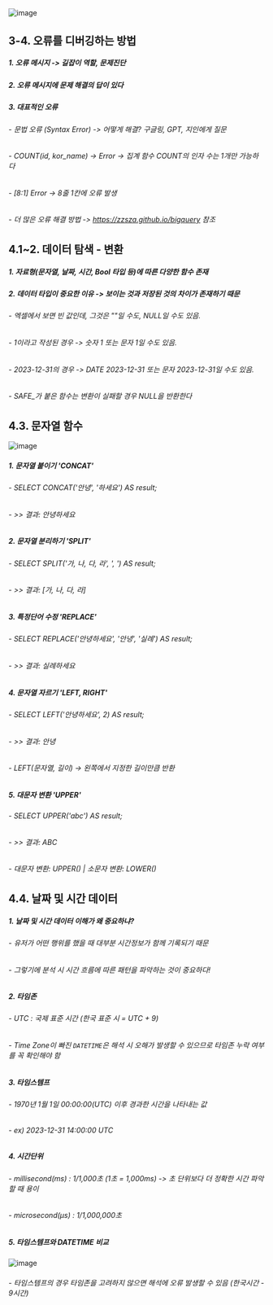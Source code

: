 ##
![image](https://github.com/user-attachments/assets/a17188f4-8bf3-4a93-9ff1-086ca73fe542)
##

## 3-4. 오류를 디버깅하는 방법
##### 1. 오류 메시지 -> 길잡이 역할, 문제진단
##### 2. 오류 메시지에 문제 해결의 답이 있다
##### 3. 대표적인 오류
###### - 문법 오류 (Syntax Error) -> 어떻게 해결? 구글링, GPT, 지인에게 질문
###### - COUNT(id, kor_name) -> *Error* -> 집계 함수 COUNT의 인자 수는 1개만 가능하다
###### - [8:1] Error -> 8줄 1칸에 오류 발생
###### - 더 많은 오류 해결 방법 -> https://zzsza.github.io/bigquery 참조
## 

## 4.1~2. 데이터 탐색 - 변환
##### 1. 자료형(문자열, 날짜, 시간, Bool 타입 등)에 따른 다양한 함수 존재
##### 2. 데이터 타입이 중요한 이유 -> 보이는 것과 저장된 것의 차이가 존재하기 때문
###### - 엑셀에서 보면 빈 값인데, 그것은 ""일 수도, NULL일 수도 있음.
###### - 1이라고 작성된 경우 -> 숫자 1 또는 문자 1일 수도 있음.
###### - 2023-12-31의 경우 -> DATE 2023-12-31 또는 문자 2023-12-31일 수도 있음.
###### - SAFE_가 붙은 함수는 변환이 실패할 경우 NULL을 반환한다
##

## 4.3. 문자열 함수
![image](https://github.com/user-attachments/assets/e20c04ae-caf0-47b1-9951-40fbf575a13a)

##### 1. 문자열 붙이기 'CONCAT'
###### - SELECT CONCAT('안녕', '하세요') AS result;
###### - >> *결과: 안녕하세요*
######

##### 2. 문자열 분리하기 'SPLIT'
###### - SELECT SPLIT('가, 나, 다, 라', ', ') AS result;
###### - >> *결과: [가, 나, 다, 라]*
######

##### 3. 특정단어 수정 'REPLACE'
###### - SELECT REPLACE('안녕하세요', '안녕', '실례') AS result;
###### - >> *결과: 실례하세요*
######

##### 4. 문자열 자르기 'LEFT, RIGHT'
###### - SELECT LEFT('안녕하세요', 2) AS result;
###### - >> *결과: 안녕*
###### - LEFT(문자열, 길이) -> 왼쪽에서 지정한 길이만큼 반환
######

##### 5. 대문자 변환 'UPPER'
###### - SELECT UPPER('abc') AS result;
###### - >> *결과: ABC*
###### - 대문자 변환: UPPER() | 소문자 변환: LOWER()
######
## 

## 4.4. 날짜 및 시간 데이터
##### 1. 날짜 및 시간 데이터 이해가 왜 중요하냐?
###### - 유저가 어떤 행위를 했을 때 대부분 시간정보가 함께 기록되기 때문
###### - 그렇기에 분석 시 시간 흐름에 따른 패턴을 파악하는 것이 중요하다!
######

##### 2. 타임존
###### - UTC : 국제 표준 시간 (한국 표준 시 = UTC + 9)
###### - Time Zone이 빠진 `DATETIME`은 해석 시 오해가 발생할 수 있으므로 타임존 누락 여부를 꼭 확인해야 함
######

##### 3. 타임스템프
###### - 1970년 1월 1일 00:00:00(UTC) 이후 경과한 시간을 나타내는 값  
###### - ex) 2023-12-31 14:00:00 UTC

##### 4. 시간단위
###### - millisecond(ms) : 1/1,000초 (1초 = 1,000ms) -> 초 단위보다 더 정확한 시간 파악할 때 용이
###### - microsecond(μs) : 1/1,000,000초 

##### 5. 타임스템프와 DATETIME 비교
![image](https://github.com/user-attachments/assets/92cdb682-06dc-421f-b417-49f036879ab4)
###### - 타임스템프의 경우 타임존을 고려하지 않으면 해석에 오류 발생할 수 있음 (한국시간 - 9시간)



